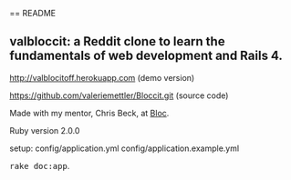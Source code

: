 == README

## valbloccit: a Reddit clone to learn the fundamentals of web development and Rails 4.

http://valblocitoff.herokuapp.com (demo version)

https://github.com/valeriemettler/Bloccit.git (source code)

Made with my mentor, Chris Beck, at [Bloc](http://bloc.io).

Ruby version 2.0.0

setup:
config/application.yml
config/application.example.yml


<tt>rake doc:app</tt>.
